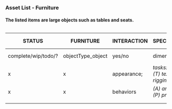 ### Asset List - Furniture
#### The listed items are large objects such as tables and seats. 

######
STATUS | FURNITURE | INTERACTION | SPECIFICATIONS | APPOINTED MEMBERS
-------|-----------|-------------|----------------|------------------
complete/wip/todo/? | objectType_object | yes/no | dimensions; | teammate (task*)
x | x | appearance; | *tasks:  (M) model, (T) texture, (R) rigging,*
x | x | behaviors | *(A) animation, (P) programming*
 | | | |
 | | | |
